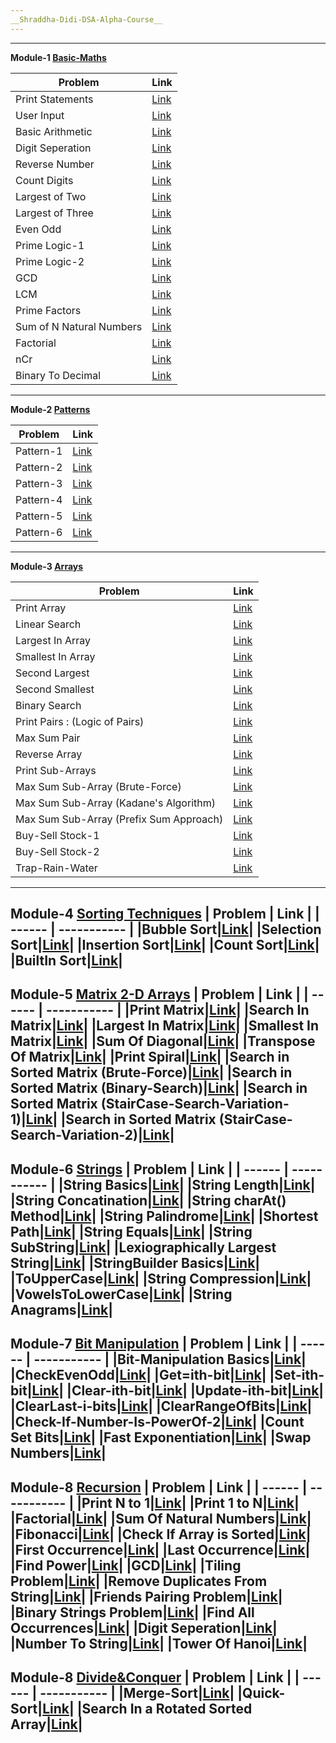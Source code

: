 ```yaml
---
__Shraddha-Didi-DSA-Alpha-Course__
---
```

---
__Module-1 [Basic-Maths](https://github.com/pvbgeek/ShraddhaDidi-DSA-Alpha-Course/tree/main/%5B001%5DBasicMaths)__

| Problem | Link |
| ------ | ----------- |
|Print Statements| [Link](https://github.com/pvbgeek/ShraddhaDidi-DSA-Alpha-Course/blob/main/%5B001%5DBasicMaths/%5B001%5DPrintStatament/MyFile.java)|
| User Input| [Link](https://github.com/pvbgeek/ShraddhaDidi-DSA-Alpha-Course/blob/main/%5B001%5DBasicMaths/%5B002%5DUserInput/MyFile.java)|
|Basic Arithmetic| [Link](https://github.com/pvbgeek/ShraddhaDidi-DSA-Alpha-Course/blob/main/%5B001%5DBasicMaths/%5B003%5DASMD/MyFile.java)|
|Digit Seperation|[Link](https://github.com/pvbgeek/ShraddhaDidi-DSA-Alpha-Course/blob/main/%5B001%5DBasicMaths/%5B004%5DDigitSeperation/MyFile.java)|
|Reverse Number|[Link](https://github.com/pvbgeek/ShraddhaDidi-DSA-Alpha-Course/blob/main/%5B001%5DBasicMaths/%5B005%5DReverseNumber/MyFile.java)|
|Count Digits|[Link](https://github.com/pvbgeek/ShraddhaDidi-DSA-Alpha-Course/blob/main/%5B001%5DBasicMaths/%5B006%5DCountDigits/MyFile.java)|
|Largest of Two|[Link](https://github.com/pvbgeek/ShraddhaDidi-DSA-Alpha-Course/blob/main/%5B001%5DBasicMaths/%5B007%5DLargestOfTwo/MyFile.java)|
|Largest of Three|[Link](https://github.com/pvbgeek/ShraddhaDidi-DSA-Alpha-Course/blob/main/%5B001%5DBasicMaths/%5B008%5DLargestOfThree/MyFile.java)|
|Even Odd|[Link](https://github.com/pvbgeek/ShraddhaDidi-DSA-Alpha-Course/blob/main/%5B001%5DBasicMaths/%5B009%5DEvenOdd/MyFile.java)|
|Prime Logic-1|[Link](https://github.com/pvbgeek/ShraddhaDidi-DSA-Alpha-Course/blob/main/%5B001%5DBasicMaths/%5B010%5DPrimeLogic-1/MyFile.java)|
|Prime Logic-2|[Link](https://github.com/pvbgeek/ShraddhaDidi-DSA-Alpha-Course/blob/main/%5B001%5DBasicMaths/%5B011%5DPrimeLogic-2/MyFile.java)|
|GCD|[Link](https://github.com/pvbgeek/ShraddhaDidi-DSA-Alpha-Course/blob/main/%5B001%5DBasicMaths/%5B012%5DGCD/MyFile.java)|
|LCM|[Link](https://github.com/pvbgeek/ShraddhaDidi-DSA-Alpha-Course/blob/main/%5B001%5DBasicMaths/%5B013%5DLCM/MyFile.java)|
|Prime Factors|[Link](https://github.com/pvbgeek/ShraddhaDidi-DSA-Alpha-Course/blob/main/%5B001%5DBasicMaths/%5B014%5DPrimeFactors/MyFile.java)|
|Sum of N Natural Numbers|[Link](https://github.com/pvbgeek/ShraddhaDidi-DSA-Alpha-Course/blob/main/%5B001%5DBasicMaths/%5B015%5DSumOf-N-Numbers/MyFile.java)|
|Factorial|[Link](https://github.com/pvbgeek/ShraddhaDidi-DSA-Alpha-Course/blob/main/%5B001%5DBasicMaths/%5B016%5DFactorial/MyFile.java)|
|nCr|[Link](https://github.com/pvbgeek/ShraddhaDidi-DSA-Alpha-Course/blob/main/%5B001%5DBasicMaths/%5B017%5DnCr/MyFile.java)|
|Binary To Decimal|[Link](https://github.com/pvbgeek/ShraddhaDidi-DSA-Alpha-Course/blob/main/%5B001%5DBasicMaths/%5B018%5DBinaryToDecimal/MyFile.java)|
---
__Module-2 [Patterns](https://github.com/pvbgeek/ShraddhaDidi-DSA-Alpha-Course/tree/main/%5B002%5DPatterns)__

| Problem | Link |
| ------ | ----------- |
|Pattern-1|[Link](https://github.com/pvbgeek/ShraddhaDidi-DSA-Alpha-Course/blob/main/%5B002%5DPatterns/%5B001%5DPattern-1/MyFile.java)|
|Pattern-2|[Link](https://github.com/pvbgeek/ShraddhaDidi-DSA-Alpha-Course/blob/main/%5B002%5DPatterns/%5B002%5DPattern-2/MyFile.java)|
|Pattern-3|[Link](https://github.com/pvbgeek/ShraddhaDidi-DSA-Alpha-Course/blob/main/%5B002%5DPatterns/%5B003%5DPattern-3/MyFile.java)|
|Pattern-4|[Link](https://github.com/pvbgeek/ShraddhaDidi-DSA-Alpha-Course/blob/main/%5B002%5DPatterns/%5B004%5DPattern-4/MyFile.java)|
|Pattern-5|[Link](https://github.com/pvbgeek/ShraddhaDidi-DSA-Alpha-Course/blob/main/%5B002%5DPatterns/%5B005%5DPattern-5/MyFile.java)|
|Pattern-6|[Link](https://github.com/pvbgeek/ShraddhaDidi-DSA-Alpha-Course/blob/main/%5B002%5DPatterns/%5B006%5DPattern-6/MyFile.java)|
---
__Module-3 [Arrays](https://github.com/pvbgeek/ShraddhaDidi-DSA-Alpha-Course/tree/main/%5B003%5DArrays)__

| Problem | Link |
| ------ | ----------- |
|Print Array|[Link](https://github.com/pvbgeek/ShraddhaDidi-DSA-Alpha-Course/blob/main/%5B003%5DArrays/%5B001%5DPrintArray/MyFile.java)|
|Linear Search|[Link](https://github.com/pvbgeek/ShraddhaDidi-DSA-Alpha-Course/blob/main/%5B003%5DArrays/%5B002%5DLinearSearch/MyFile.java)|
|Largest In Array|[Link](https://github.com/pvbgeek/ShraddhaDidi-DSA-Alpha-Course/blob/main/%5B003%5DArrays/%5B003%5DLargestInArray/MyFile.java)|
|Smallest In Array|[Link](https://github.com/pvbgeek/ShraddhaDidi-DSA-Alpha-Course/blob/main/%5B003%5DArrays/%5B004%5DSmallestInArray/MyFile.java)|
|Second Largest|[Link](https://github.com/pvbgeek/ShraddhaDidi-DSA-Alpha-Course/blob/main/%5B003%5DArrays/%5B005%5DSecondLargest/MyFile.java)|
|Second Smallest|[Link](https://github.com/pvbgeek/ShraddhaDidi-DSA-Alpha-Course/blob/main/%5B003%5DArrays/%5B006%5DSecondSmallest/MyFile.java)|
|Binary Search|[Link](https://github.com/pvbgeek/ShraddhaDidi-DSA-Alpha-Course/blob/main/%5B003%5DArrays/%5B007%5DBinarySearch/MyFile.java)|
|Print Pairs : (Logic of Pairs)|[Link](https://github.com/pvbgeek/ShraddhaDidi-DSA-Alpha-Course/blob/main/%5B003%5DArrays/%5B008%5DPrintPairs/MyFile.java)|
|Max Sum Pair|[Link](https://github.com/pvbgeek/ShraddhaDidi-DSA-Alpha-Course/blob/main/%5B003%5DArrays/%5B009%5DPairMaxSum/MyFile.java)|
|Reverse Array|[Link](https://github.com/pvbgeek/ShraddhaDidi-DSA-Alpha-Course/blob/main/%5B003%5DArrays/%5B010%5DReverseArray/MyFile.java)|
|Print Sub-Arrays|[Link](https://github.com/pvbgeek/ShraddhaDidi-DSA-Alpha-Course/blob/main/%5B003%5DArrays/%5B011%5DPrintSubArray/MyFile.java)|
|Max Sum Sub-Array (Brute-Force)|[Link](https://github.com/pvbgeek/ShraddhaDidi-DSA-Alpha-Course/blob/main/%5B003%5DArrays/%5B012%5DMaximumSumSubArray-BruteForce/MyFile.java)|
|Max Sum Sub-Array (Kadane's Algorithm)|[Link](https://github.com/pvbgeek/ShraddhaDidi-DSA-Alpha-Course/blob/main/%5B003%5DArrays/%5B013%5DKadane'sAlgorithm-MaximumSumSubArray/MyFile.java)|
|Max Sum Sub-Array (Prefix Sum Approach)|[Link](https://github.com/pvbgeek/ShraddhaDidi-DSA-Alpha-Course/blob/main/%5B003%5DArrays/%5B014%5DPrefixSumApproach-MaximumSumSubArray/MyFile.java)|
|Buy-Sell Stock-1|[Link](https://github.com/pvbgeek/ShraddhaDidi-DSA-Alpha-Course/blob/main/%5B003%5DArrays/%5B015%5DBuySell-Stock-1/MyFile.java)|
|Buy-Sell Stock-2|[Link](https://github.com/pvbgeek/ShraddhaDidi-DSA-Alpha-Course/blob/main/%5B003%5DArrays/%5B016%5DBuySell-Stock-2/MyFile.java)|
|Trap-Rain-Water|[Link](https://github.com/pvbgeek/ShraddhaDidi-DSA-Alpha-Course/blob/main/%5B003%5DArrays/%5B017%5DTrap-Rain-Water/MyFile.java)|
---
__Module-4 [Sorting Techniques](https://github.com/pvbgeek/ShraddhaDidi-DSA-Alpha-Course/tree/main/%5B003%5DArrays)__
| Problem | Link |
| ------ | ----------- |
|Bubble Sort|[Link](https://github.com/pvbgeek/ShraddhaDidi-DSA-Alpha-Course/blob/main/%5B004%5DSorting/%5B001%5DBubbleSort/MyFile.java)|
|Selection Sort|[Link](https://github.com/pvbgeek/ShraddhaDidi-DSA-Alpha-Course/blob/main/%5B004%5DSorting/%5B002%5DSelectionSort/MyFile.java)|
|Insertion Sort|[Link](https://github.com/pvbgeek/ShraddhaDidi-DSA-Alpha-Course/blob/main/%5B004%5DSorting/%5B003%5DInsertionSort/MyFile.java)|
|Count Sort|[Link](https://github.com/pvbgeek/ShraddhaDidi-DSA-Alpha-Course/blob/main/%5B004%5DSorting/%5B004%5DCountSort/MyFile.java)|
|BuiltIn Sort|[Link](https://github.com/pvbgeek/ShraddhaDidi-DSA-Alpha-Course/blob/main/%5B004%5DSorting/%5B005%5DBuiltInSort/MyFile.java)|
---
__Module-5 [Matrix 2-D Arrays](https://github.com/pvbgeek/ShraddhaDidi-DSA-Alpha-Course/tree/main/%5B005%5D2D-Arrays)__
| Problem | Link |
| ------ | ----------- |
|Print Matrix|[Link](https://github.com/pvbgeek/ShraddhaDidi-DSA-Alpha-Course/blob/main/%5B005%5D2D-Arrays/%5B001%5DPrintMatrix/MyFile.java)|
|Search In Matrix|[Link](https://github.com/pvbgeek/ShraddhaDidi-DSA-Alpha-Course/blob/main/%5B005%5D2D-Arrays/%5B002%5DSearchInMatrix/MyFile.java)|
|Largest In Matrix|[Link](https://github.com/pvbgeek/ShraddhaDidi-DSA-Alpha-Course/blob/main/%5B005%5D2D-Arrays/%5B003%5DLargestInMatrix/MyFile.java)|
|Smallest In Matrix|[Link](https://github.com/pvbgeek/ShraddhaDidi-DSA-Alpha-Course/blob/main/%5B005%5D2D-Arrays/%5B004%5DSmallestInMatrix/MyFile.java)|
|Sum Of Diagonal|[Link](https://github.com/pvbgeek/ShraddhaDidi-DSA-Alpha-Course/blob/main/%5B005%5D2D-Arrays/%5B005%5DSumOfDiagonal/MyFile.java)|
|Transpose Of Matrix|[Link](https://github.com/pvbgeek/ShraddhaDidi-DSA-Alpha-Course/blob/main/%5B005%5D2D-Arrays/%5B006%5DTransposeOfMatrix/MyFile.java)|
|Print Spiral|[Link](https://github.com/pvbgeek/ShraddhaDidi-DSA-Alpha-Course/blob/main/%5B005%5D2D-Arrays/%5B007%5DPrintSpiral/MyFile.java)|
|Search in Sorted Matrix (Brute-Force)|[Link](https://github.com/pvbgeek/ShraddhaDidi-DSA-Alpha-Course/blob/main/%5B005%5D2D-Arrays/%5B008%5DSearchInSortedMatrix-BruteForce/MyFile.java)|
|Search in Sorted Matrix (Binary-Search)|[Link](https://github.com/pvbgeek/ShraddhaDidi-DSA-Alpha-Course/blob/main/%5B005%5D2D-Arrays/%5B009%5DSearchInSortedMatrix-BinarySearch/MyFile.java)|
|Search in Sorted Matrix (StairCase-Search-Variation-1)|[Link](https://github.com/pvbgeek/ShraddhaDidi-DSA-Alpha-Course/blob/main/%5B005%5D2D-Arrays/%5B010%5DSearchInSortedMatrix-StairCaseSearch-Variation-1/MyFile.java)|
|Search in Sorted Matrix (StairCase-Search-Variation-2)|[Link](https://github.com/pvbgeek/ShraddhaDidi-DSA-Alpha-Course/blob/main/%5B005%5D2D-Arrays/%5B011%5DSearchInSortedMatrix-StairCaseSearch-Variation-2/MyFile.java)|
---
__Module-6 [Strings](https://github.com/pvbgeek/ShraddhaDidi-DSA-Alpha-Course/tree/main/%5B006%5DStrings)__
| Problem | Link |
| ------ | ----------- |
|String Basics|[Link](https://github.com/pvbgeek/ShraddhaDidi-DSA-Alpha-Course/blob/main/%5B006%5DStrings/%5B001%5D%20Strings-Basics/MyFile.java)|
|String Length|[Link](https://github.com/pvbgeek/ShraddhaDidi-DSA-Alpha-Course/blob/main/%5B006%5DStrings/%5B002%5D%20Strings%20Length/MyFile.java)|
|String Concatination|[Link](https://github.com/pvbgeek/ShraddhaDidi-DSA-Alpha-Course/blob/main/%5B006%5DStrings/%5B003%5D%20Strings%20Concatination/MyFile.java)|
|String charAt() Method|[Link](https://github.com/pvbgeek/ShraddhaDidi-DSA-Alpha-Course/blob/main/%5B006%5DStrings/%5B004%5D%20Strings%20charAt%20Method/MyFile.java)|
|String Palindrome|[Link](https://github.com/pvbgeek/ShraddhaDidi-DSA-Alpha-Course/blob/main/%5B006%5DStrings/%5B005%5D%20String%20Palindrome/MyFile.java)|
|Shortest Path|[Link](https://github.com/pvbgeek/ShraddhaDidi-DSA-Alpha-Course/blob/main/%5B006%5DStrings/%5B006%5D%20Shortest%20Path/MyFile.java)|
|String Equals|[Link](https://github.com/pvbgeek/ShraddhaDidi-DSA-Alpha-Course/blob/main/%5B006%5DStrings/%5B007%5D%20String%20Equals/MyFile.java)|
|String SubString|[Link](https://github.com/pvbgeek/ShraddhaDidi-DSA-Alpha-Course/blob/main/%5B006%5DStrings/%5B008%5D%20String%20SubString/MyFile.java)|
|Lexiographically Largest String|[Link](https://github.com/pvbgeek/ShraddhaDidi-DSA-Alpha-Course/blob/main/%5B006%5DStrings/%5B009%5D%20Largest%20String/MyFile.java)|
|StringBuilder Basics|[Link](https://github.com/pvbgeek/ShraddhaDidi-DSA-Alpha-Course/blob/main/%5B006%5DStrings/%5B010%5D%20StringBuilder-Basics/MyFile.java)|
|ToUpperCase|[Link](https://github.com/pvbgeek/ShraddhaDidi-DSA-Alpha-Course/blob/main/%5B006%5DStrings/%5B011%5D%20ToUpperCase/MyFile.java)|
|String Compression|[Link](https://github.com/pvbgeek/ShraddhaDidi-DSA-Alpha-Course/blob/main/%5B006%5DStrings/%5B012%5D%20String%20Compression/MyFile.java)|
|VowelsToLowerCase|[Link](https://github.com/pvbgeek/ShraddhaDidi-DSA-Alpha-Course/blob/main/%5B006%5DStrings/%5B015%5D%20VowelsToLowerCase/MyFile.java)|
|String Anagrams|[Link](https://github.com/pvbgeek/ShraddhaDidi-DSA-Alpha-Course/blob/main/%5B006%5DStrings/%5B016%5D%20String%20Anagrams/MyFile.java)|
---
__Module-7 [Bit Manipulation](https://github.com/pvbgeek/ShraddhaDidi-DSA-Alpha-Course/tree/main/%5B007%5DBit-Manipulation)__
| Problem | Link |
| ------ | ----------- |
|Bit-Manipulation Basics|[Link](https://github.com/pvbgeek/ShraddhaDidi-DSA-Alpha-Course/blob/main/%5B007%5DBit-Manipulation/%5B001%5D%20Basics-BitManipulation/MyFile.java)|
|CheckEvenOdd|[Link](https://github.com/pvbgeek/ShraddhaDidi-DSA-Alpha-Course/blob/main/%5B007%5DBit-Manipulation/%5B002%5D%20CheckEvenOrOdd/MyFile.java)|
|Get=ith-bit|[Link](https://github.com/pvbgeek/ShraddhaDidi-DSA-Alpha-Course/blob/main/%5B007%5DBit-Manipulation/%5B003%5D%20Get-ith-bit/MyFile.java)|
|Set-ith-bit|[Link](https://github.com/pvbgeek/ShraddhaDidi-DSA-Alpha-Course/blob/main/%5B007%5DBit-Manipulation/%5B004%5D%20Set-ith-bit/MyFile.java)|
|Clear-ith-bit|[Link](https://github.com/pvbgeek/ShraddhaDidi-DSA-Alpha-Course/blob/main/%5B007%5DBit-Manipulation/%5B005%5D%20Clear-ith-bit/MyFile.java)|
|Update-ith-bit|[Link](https://github.com/pvbgeek/ShraddhaDidi-DSA-Alpha-Course/blob/main/%5B007%5DBit-Manipulation/%5B006%5D%20Update-ith-bit/MyFile.java)|
|ClearLast-i-bits|[Link](https://github.com/pvbgeek/ShraddhaDidi-DSA-Alpha-Course/blob/main/%5B007%5DBit-Manipulation/%5B007%5D%20ClearLast-i-bits/MyFile.java)|
|ClearRangeOfBits|[Link](https://github.com/pvbgeek/ShraddhaDidi-DSA-Alpha-Course/blob/main/%5B007%5DBit-Manipulation/%5B008%5D%20ClearRangeOfBits/MyFile.java)|
|Check-If-Number-Is-PowerOf-2|[Link](https://github.com/pvbgeek/ShraddhaDidi-DSA-Alpha-Course/blob/main/%5B007%5DBit-Manipulation/%5B009%5D%20CheckIf-Number-PowerOf-2/MyFile.java)|
|Count Set Bits|[Link](https://github.com/pvbgeek/ShraddhaDidi-DSA-Alpha-Course/blob/main/%5B007%5DBit-Manipulation/%5B010%5D%20CountSetBits/MyFile.java)|
|Fast Exponentiation|[Link](https://github.com/pvbgeek/ShraddhaDidi-DSA-Alpha-Course/blob/main/%5B007%5DBit-Manipulation/%5B011%5D%20FastExponentiation/MyFile.java)|
|Swap Numbers|[Link](https://github.com/pvbgeek/ShraddhaDidi-DSA-Alpha-Course/blob/main/%5B007%5DBit-Manipulation/%5B012%5D%20SwapNumbers/MyFile.java)|
---
__Module-8 [Recursion](https://github.com/pvbgeek/ShraddhaDidi-DSA-Alpha-Course/tree/main/%5B008%5D%20Recursion)__
| Problem | Link |
| ------ | ----------- |
|Print N to 1|[Link](https://github.com/pvbgeek/ShraddhaDidi-DSA-Alpha-Course/blob/main/%5B008%5D%20Recursion/%5B001%5D%20Print-N-1/MyFile.java)|
|Print 1 to N|[Link](https://github.com/pvbgeek/ShraddhaDidi-DSA-Alpha-Course/blob/main/%5B008%5D%20Recursion/%5B002%5D%20Print-1-N/MyFile.java)|
|Factorial|[Link](https://github.com/pvbgeek/ShraddhaDidi-DSA-Alpha-Course/blob/main/%5B008%5D%20Recursion/%5B003%5D%20Factorial/MyFile.java)|
|Sum Of Natural Numbers|[Link](https://github.com/pvbgeek/ShraddhaDidi-DSA-Alpha-Course/blob/main/%5B008%5D%20Recursion/%5B004%5D%20SumOfNaturalNumbers/MyFile.java)|
|Fibonacci|[Link](https://github.com/pvbgeek/ShraddhaDidi-DSA-Alpha-Course/blob/main/%5B008%5D%20Recursion/%5B005%5D%20Fibonacci/MyFile.java)|
|Check If Array is Sorted|[Link](https://github.com/pvbgeek/ShraddhaDidi-DSA-Alpha-Course/blob/main/%5B008%5D%20Recursion/%5B006%5D%20CheckIfArraySorted/MyFile.java)|
|First Occurrence|[Link](https://github.com/pvbgeek/ShraddhaDidi-DSA-Alpha-Course/blob/main/%5B008%5D%20Recursion/%5B007%5D%20FirstOccurrence/MyFile.java)|
|Last Occurrence|[Link](https://github.com/pvbgeek/ShraddhaDidi-DSA-Alpha-Course/blob/main/%5B008%5D%20Recursion/%5B008%5D%20LastOccurrence/MyFile.java)|
|Find Power|[Link](https://github.com/pvbgeek/ShraddhaDidi-DSA-Alpha-Course/blob/main/%5B008%5D%20Recursion/%5B009%5D%20FindPower/MyFile.java)|
|GCD|[Link](https://github.com/pvbgeek/ShraddhaDidi-DSA-Alpha-Course/blob/main/%5B008%5D%20Recursion/%5B010%5D%20GCD/MyFile.java)|
|Tiling Problem|[Link](https://github.com/pvbgeek/ShraddhaDidi-DSA-Alpha-Course/blob/main/%5B008%5D%20Recursion/%5B011%5D%20TilingProblem/MyFile.java)|
|Remove Duplicates From String|[Link](https://github.com/pvbgeek/ShraddhaDidi-DSA-Alpha-Course/blob/main/%5B008%5D%20Recursion/%5B012%5D%20RemoveDuplicatesInString/MyFile.java)|
|Friends Pairing Problem|[Link](https://github.com/pvbgeek/ShraddhaDidi-DSA-Alpha-Course/blob/main/%5B008%5D%20Recursion/%5B013%5D%20FriendsPairingProblem/MyFile.java)|
|Binary Strings Problem|[Link](https://github.com/pvbgeek/ShraddhaDidi-DSA-Alpha-Course/blob/main/%5B008%5D%20Recursion/%5B014%5D%20BinaryStringsProblem/MyFile.java)|
|Find All Occurrences|[Link](https://github.com/pvbgeek/ShraddhaDidi-DSA-Alpha-Course/blob/main/%5B008%5D%20Recursion/%5B015%5D%20FindAllOccurrences/MyFile.java)|
|Digit Seperation|[Link](https://github.com/pvbgeek/ShraddhaDidi-DSA-Alpha-Course/blob/main/%5B008%5D%20Recursion/%5B016%5D%20DigitSeperation/MyFile.java)|
|Number To String|[Link](https://github.com/pvbgeek/ShraddhaDidi-DSA-Alpha-Course/blob/main/%5B008%5D%20Recursion/%5B017%5D%20NumberToString/MyFile.java)|
|Tower Of Hanoi|[Link](https://github.com/pvbgeek/ShraddhaDidi-DSA-Alpha-Course/blob/main/%5B008%5D%20Recursion/%5B018%5D%20TowerOfHanoi/MyFile.java)|
---
__Module-8 [Divide&Conquer](https://github.com/pvbgeek/ShraddhaDidi-DSA-Alpha-Course/tree/main/%5B009%5DDivide%26Conquer)__
| Problem | Link |
| ------ | ----------- |
|Merge-Sort|[Link](https://github.com/pvbgeek/ShraddhaDidi-DSA-Alpha-Course/blob/main/%5B009%5DDivide%26Conquer/%5B001%5DMergeSort/MyFile.java)|
|Quick-Sort|[Link](https://github.com/pvbgeek/ShraddhaDidi-DSA-Alpha-Course/blob/main/%5B009%5DDivide%26Conquer/%5B002%5DQuickSort/MyFile.java)|
|Search In a Rotated Sorted Array|[Link](https://github.com/pvbgeek/ShraddhaDidi-DSA-Alpha-Course/blob/main/%5B009%5DDivide%26Conquer/%5B003%5DSearchInRotatedSorted/MyFile.java)|
---
